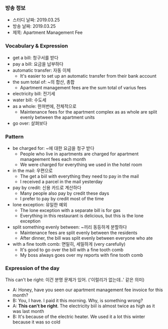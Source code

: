 ### 방송 정보
- 스터디 날짜: 2019.03.25
- 방송 날짜: 2019.03.25
- 제목: Apartment Management Fee

### Vocabulary & Expression
- get a bill: 청구서를 받다
- pay a bill: 요금을 납부하다
- automatic transfer: 자동 이체
   - It's easier to set up an automatic transfer from their bank account
- the sum total of: ~의 합산, 총합
   - Apartment management fees are the sum total of varius fees
- electricity bill: 전기세
- water bill: 수도세
- as a whole: 한꺼번에, 전체적으로
   - Maintenance fees for the apartment complex as as whole are split evenly between the apartment units
- go over: 살펴보다

### Pattern 
- be charged for: ~에 대한 요금을 청구 받다
   - People who live in apartments are charged for apartment manageement fees each month
   - We were charged for everything we used in the hotel room
- in the mail: 우편으로
   - The get a biil with everything they need to pay in the mail
   - I received a parcel in the mail yesterday
- pay by credit: 신용 카드로 계산하다
   - Many people also pay by credit these days
   - I prefer to pay by credit most of the time
- lone exception: 유일한 예외
   - The lone exception with a separate bill is for gas
   - Everything in this restaurant is delicious, but this is the lone exception
- split something evenly between: ~끼리 동등하게 분할하다
   - Maintenance fees are split evenly between the residents 
   - After dinner, the bill was split evenly between everyone who ate
- with a fine tooth comb: 면밀히, 세밀하게 (very carefully)
   - It's good to go over the bill with a fine tooth comb
   - My boss always goes over my reports with fine tooth comb

### Expression of the day 
This can't be right: 이건 분명 문제가 있어. ('이럴리가 없는데..' 같은 의미)

- A: Honey, have you seen our apartment management fee invoice for this month?
- B: You, I have. I paid it this morning. Why, is something wrong?
- A: **This can't be right**. The electricity biil is almost twice as high as it was last month
- B: It's because of the electric heater. We used it a lot this winter because it was so cold
